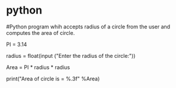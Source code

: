 # python

#Python program whih accepts radius of a circle from the user and computes the area of circle.

PI = 3.14

radius = float(input ("Enter the radius of the circle:"))

Area = PI * radius * radius

print("Area of circle is = %.3f" %Area)
